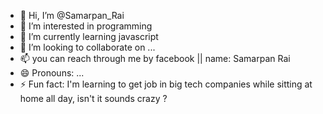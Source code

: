 - 👋 Hi, I’m @Samarpan_Rai
- 👀 I’m interested in programming
- 🌱 I’m currently learning javascript
- 💞️ I’m looking to collaborate on ...
- 📫 you can reach through me by facebook || name: Samarpan Rai
- 😄 Pronouns: ...
- ⚡ Fun fact: I'm learning to get job in big tech companies while sitting at home all day, isn't it sounds crazy ? 

<!---
Samarpan9844/Samarpan9844 is a ✨ special ✨ repository because its `README.md` (this file) appears on your GitHub profile.
You can click the Preview link to take a look at your changes.
--->
